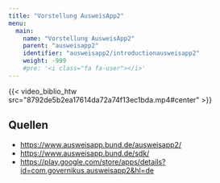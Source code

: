 ```yaml
---
title: "Vorstellung AusweisApp2"
menu:
  main:
    name: "Vorstellung AusweisApp2"
    parent: "ausweisapp2"
    identifier: "ausweisapp2/introductionausweisapp2"
    weight: -999
    #pre: '<i class="fa fa-user"></i>'
---
```


{{< video_biblio_htw src="8792de5b2ea17614da72a74f13ec1bda.mp4#center" >}}

## Quellen

- https://www.ausweisapp.bund.de/ausweisapp2/
- https://www.ausweisapp.bund.de/sdk/
- https://play.google.com/store/apps/details?id=com.governikus.ausweisapp2&hl=de

&nbsp;
